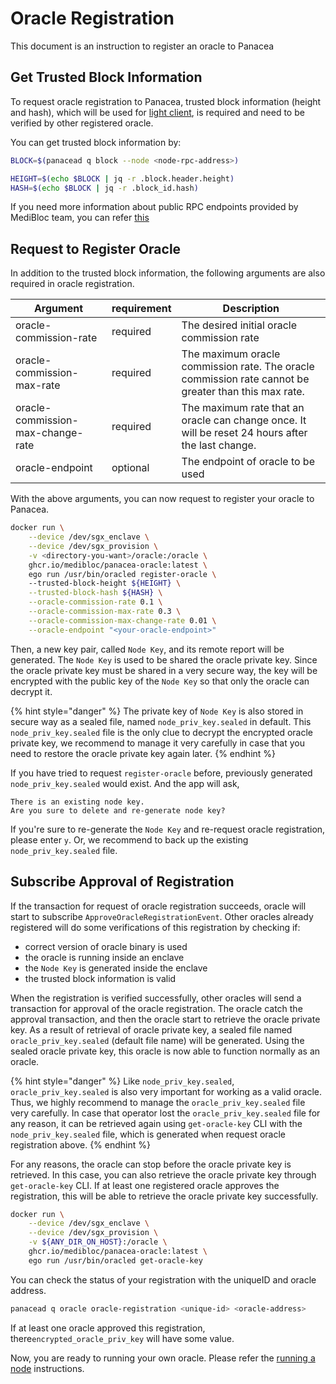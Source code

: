 # Oracle Registration

This document is an instruction to register an oracle to Panacea

## Get Trusted Block Information

To request oracle registration to Panacea, trusted block information (height and hash), which will be used for [light client](), is required and need to be verified by other registered oracle.

You can get trusted block information by:
```bash
BLOCK=$(panacead q block --node <node-rpc-address>)

HEIGHT=$(echo $BLOCK | jq -r .block.header.height)
HASH=$(echo $BLOCK | jq -r .block_id.hash)
```

If you need more information about public RPC endpoints provided by MediBloc team, you can refer [this](https://github.com/medibloc/panacea-mainnet#public-endpoints)

## Request to Register Oracle

In addition to the trusted block information, the following arguments are also required in oracle registration.

| Argument                          | requirement | Description                                                                                          |
|-----------------------------------|-------------|------------------------------------------------------------------------------------------------------|
| oracle-commission-rate            | required    | The desired initial oracle commission rate                                                           |
| oracle-commission-max-rate        | required    | The maximum oracle commission rate. The oracle commission rate cannot be greater than this max rate. |
| oracle-commission-max-change-rate | required    | The maximum rate that an oracle can change once. It will be reset 24 hours after the last change.    |
| oracle-endpoint                   | optional    | The endpoint of oracle to be used                                                                    |

With the above arguments, you can now request to register your oracle to Panacea.

```bash
docker run \
    --device /dev/sgx_enclave \
    --device /dev/sgx_provision \
    -v <directory-you-want>/oracle:/oracle \
    ghcr.io/medibloc/panacea-oracle:latest \
    ego run /usr/bin/oracled register-oracle \ 
    --trusted-block-height ${HEIGHT} \
    --trusted-block-hash ${HASH} \
    --oracle-commission-rate 0.1 \
    --oracle-commission-max-rate 0.3 \
    --oracle-commission-max-change-rate 0.01 \
    --oracle-endpoint "<your-oracle-endpoint>"
```

Then, a new key pair, called `Node Key`, and its remote report will be generated.
The `Node Key` is used to be shared the oracle private key.
Since the oracle private key must be shared in a very secure way, the key will be encrypted with the public key of the `Node Key` so that only the oracle can decrypt it.

{% hint style="danger" %}
The private key of `Node Key` is also stored in secure way as a sealed file, named `node_priv_key.sealed` in default.
This `node_priv_key.sealed` file is the only clue to decrypt the encrypted oracle private key, we recommend to manage it very carefully in case that you need to restore the oracle private key again later.
{% endhint %}

If you have tried to request `register-oracle` before, previously generated `node_priv_key.sealed` would exist.
And the app will ask, 

```
There is an existing node key.
Are you sure to delete and re-generate node key?
```

If you're sure to re-generate the `Node Key` and re-request oracle registration, please enter `y`.
Or, we recommend to back up the existing `node_priv_key.sealed` file.

## Subscribe Approval of Registration

If the transaction for request of oracle registration succeeds, oracle will start to subscribe `ApproveOracleRegistrationEvent`.
Other oracles already registered will do some verifications of this registration by checking if:
- correct version of oracle binary is used
- the oracle is running inside an enclave 
- the `Node Key` is generated inside the enclave
- the trusted block information is valid

When the registration is verified successfully, other oracles will send a transaction for approval of the oracle registration.
The oracle catch the approval transaction, and then the oracle start to retrieve the oracle private key.
As a result of retrieval of oracle private key, a sealed file named `oracle_priv_key.sealed` (default file name) will be generated.
Using the sealed oracle private key, this oracle is now able to function normally as an oracle.

{% hint style="danger" %}
Like `node_priv_key.sealed`, `oracle_priv_key.sealed` is also very important for working as a valid oracle.
Thus, we highly recommend to manage the `oracle_priv_key.sealed` file very carefully.
In case that operator lost the `oracle_priv_key.sealed` file for any reason, it can be retrieved again using `get-oracle-key` CLI with the `node_priv_key.sealed` file, which is generated when request oracle registration above.
{% endhint %}

For any reasons, the oracle can stop before the oracle private key is retrieved. 
In this case, you can also retrieve the oracle private key through `get-oracle-key` CLI.
If at least one registered oracle approves the registration, this will be able to retrieve the oracle private key successfully.

```bash
docker run \
    --device /dev/sgx_enclave \
    --device /dev/sgx_provision \
    -v ${ANY_DIR_ON_HOST}:/oracle \
    ghcr.io/medibloc/panacea-oracle:latest \
    ego run /usr/bin/oracled get-oracle-key
```

You can check the status of your registration with the uniqueID and oracle address.

```bash
panacead q oracle oracle-registration <unique-id> <oracle-address>
```

If at least one oracle approved this registration, there`encrypted_oracle_priv_key` will have some value.

Now, you are ready to running your own oracle. Please refer the [running a node](./5-running-node.md) instructions.